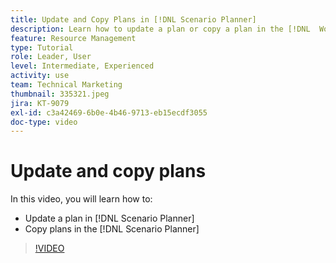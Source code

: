 ```yaml
---
title: Update and Copy Plans in [!DNL Scenario Planner]
description: Learn how to update a plan or copy a plan in the [!DNL  Workfront] [!DNL Scenario Planner].
feature: Resource Management
type: Tutorial
role: Leader, User
level: Intermediate, Experienced
activity: use
team: Technical Marketing
thumbnail: 335321.jpeg
jira: KT-9079
exl-id: c3a42469-6b0e-4b46-9713-eb15ecdf3055
doc-type: video
---
```

# Update and copy plans

In this video, you will learn how to:

* Update a plan in [!DNL Scenario Planner]
* Copy plans in the [!DNL Scenario Planner]

>[!VIDEO](https://video.tv.adobe.com/v/335321/?quality=12&learn=on&enablevpops)
